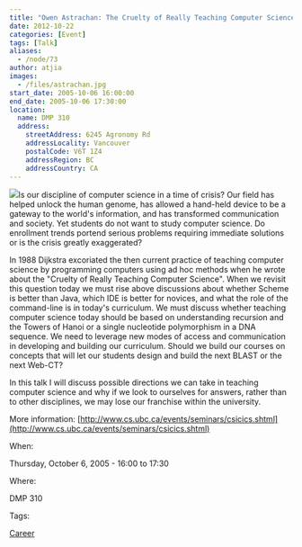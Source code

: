 ```yaml
---
title: "Owen Astrachan: The Cruelty of Really Teaching Computer Science Redux"
date: 2012-10-22
categories: [Event]
tags: [Talk]
aliases:
  - /node/73
author: atjia
images:
  - /files/astrachan.jpg
start_date: 2005-10-06 16:00:00
end_date: 2005-10-06 17:30:00
location:
  name: DMP 310
  address:
    streetAddress: 6245 Agronomy Rd
    addressLocality: Vancouver
    postalCode: V6T 1Z4
    addressRegion: BC
    addressCountry: CA
---
```


![](/files/astrachan.jpg)Is our discipline of computer science in a time of crisis? Our field has helped unlock the human genome, has allowed a hand-held device to be a gateway to the world's information, and has transformed communication and society. Yet students do not want to study computer science. Do enrollment trends portend serious problems requiring immediate solutions or is the crisis greatly exaggerated?

In 1988 Dijkstra excoriated the then current practice of teaching computer science by programming computers using ad hoc methods when he wrote about the "Cruelty of Really Teaching Computer Science". When we revisit this question today we must rise above discussions about whether Scheme is better than Java, which IDE is better for novices, and what the role of the command-line is in today's curriculum. We must discuss whether teaching computer science today should be based on understanding recursion and the Towers of Hanoi or a single nucleotide polymorphism in a DNA sequence. We need to leverage new modes of access and communication in developing and building our curriculum. Should we build our courses on concepts that will let our students design and build the next BLAST or the next Web-CT?

In this talk I will discuss possible directions we can take in teaching computer science and why if we look to ourselves for answers, rather than to other disciplines, we may lose our franchise within the university.

More information: [http://www.cs.ubc.ca/events/seminars/csicics.shtml](http://www.cs.ubc.ca/events/seminars/csicics.shtml)

When: 

Thursday, October 6, 2005 - 16:00 to 17:30

Where: 

DMP 310

Tags: 

[Career](/career)
